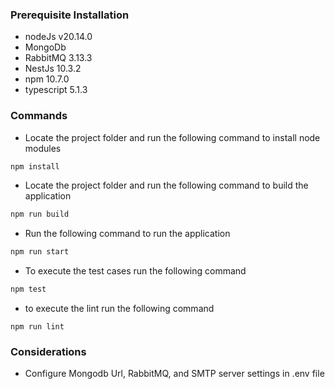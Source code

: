 ### Prerequisite Installation
- nodeJs v20.14.0
- MongoDb 
- RabbitMQ 3.13.3
- NestJs 10.3.2
- npm 10.7.0
- typescript 5.1.3

### Commands
- Locate the project folder and run the following command to install node modules
```sh
npm install
```
- Locate the project folder and run the following command to build the application
```sh
npm run build
```

- Run the following command to run the application
```sh
npm run start
```
- To execute the test cases run the following command
```sh
npm test
```
- to execute the lint run the following command
```
npm run lint
```
### Considerations

- Configure Mongodb Url, RabbitMQ, and SMTP server settings in .env file
